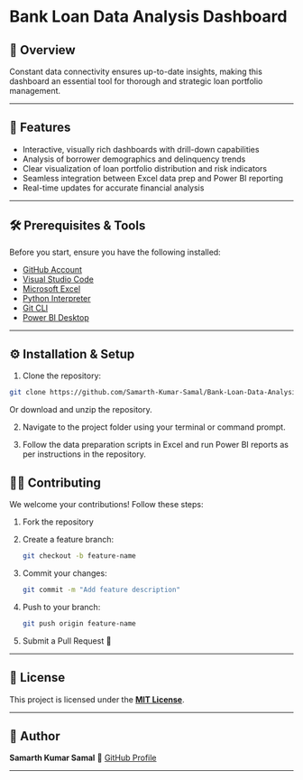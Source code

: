 # Bank Loan Data Analysis Dashboard

## 🚀 Overview


Constant data connectivity ensures up-to-date insights, making this dashboard an essential tool for thorough and strategic loan portfolio management.

---

## 📌 Features

- Interactive, visually rich dashboards with drill-down capabilities  
- Analysis of borrower demographics and delinquency trends  
- Clear visualization of loan portfolio distribution and risk indicators  
- Seamless integration between Excel data prep and Power BI reporting  
- Real-time updates for accurate financial analysis  

---

## 🛠️ Prerequisites & Tools

Before you start, ensure you have the following installed:  
- [GitHub Account](https://github.com/)  
- [Visual Studio Code](https://code.visualstudio.com/)  
- [Microsoft Excel](https://www.microsoft.com/en-in/microsoft-365/excel)  
- [Python Interpreter](https://www.python.org/downloads/)  
- [Git CLI](https://git-scm.com/downloads)  
- [Power BI Desktop](https://www.microsoft.com/en-us/power-platform/products/power-bi)  

---

## ⚙️ Installation & Setup

1. Clone the repository:  
```bash
git clone https://github.com/Samarth-Kumar-Samal/Bank-Loan-Data-Analysis.git
```
Or download and unzip the repository.

2. Navigate to the project folder using your terminal or command prompt.

3. Follow the data preparation scripts in Excel and run Power BI reports as per instructions in the repository.


## 👨‍💻 Contributing

We welcome your contributions! Follow these steps:

1. Fork the repository

2. Create a feature branch:

   ```bash
   git checkout -b feature-name
   ```

3. Commit your changes:

   ```bash
   git commit -m "Add feature description"
   ```

4. Push to your branch:

   ```bash
   git push origin feature-name
   ```

5. Submit a Pull Request 🚀

---

## 📜 License

This project is licensed under the **[MIT License](LICENSE)**.

---

## 👤 Author

**Samarth Kumar Samal**
🔗 [GitHub Profile](https://github.com/Samarth-Kumar-Samal-Sam)

---

